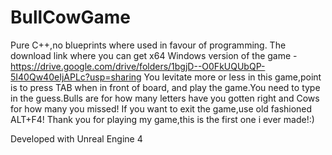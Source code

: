 # BullCowGame

Pure C++,no blueprints where used in favour of programming.
The download link where you can get x64 Windows version of the game - https://drive.google.com/drive/folders/1bgjD--O0FkUQUbQP-5I40Qw40eIjAPLc?usp=sharing
You levitate more or less in this game,point is to press TAB when in front of board,
and play the game.You need to type in the guess.Bulls are for how many letters have you gotten
right and Cows for how many you missed!
If you want to exit the game,use old fashioned ALT+F4!
Thank you for playing my game,this is the first one i ever made!:)


Developed with Unreal Engine 4
